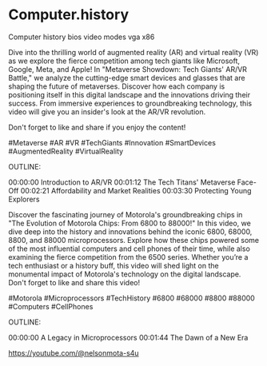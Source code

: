 # Computer.history
Computer history bios video modes vga x86

Dive into the thrilling world of augmented reality (AR) and virtual reality (VR) as we explore the fierce competition among tech giants like Microsoft, Google, Meta, and Apple! In "Metaverse Showdown: Tech Giants' AR/VR Battle," we analyze the cutting-edge smart devices and glasses that are shaping the future of metaverses. Discover how each company is positioning itself in this digital landscape and the innovations driving their success. From immersive experiences to groundbreaking technology, this video will give you an insider's look at the AR/VR revolution. 

Don't forget to like and share if you enjoy the content! 

#Metaverse #AR #VR #TechGiants #Innovation #SmartDevices #AugmentedReality #VirtualReality

OUTLINE: 

00:00:00 Introduction to AR/VR
00:01:12 The Tech Titans' Metaverse Face-Off
00:02:21 Affordability and Market Realities
00:03:30 Protecting Young Explorers


Discover the fascinating journey of Motorola's groundbreaking chips in "The Evolution of Motorola Chips: From 6800 to 88000!" In this video, we dive deep into the history and innovations behind the iconic 6800, 68000, 8800, and 88000 microprocessors. Explore how these chips powered some of the most influential computers and cell phones of their time, while also examining the fierce competition from the 6500 series. Whether you’re a tech enthusiast or a history buff, this video will shed light on the monumental impact of Motorola's technology on the digital landscape. Don't forget to like and share this video! 

#Motorola #Microprocessors #TechHistory #6800 #68000 #8800 #88000 #Computers #CellPhones

OUTLINE: 

00:00:00 A Legacy in Microprocessors
00:01:44 The Dawn of a New Era

https://youtube.com/@nelsonmota-s4u
